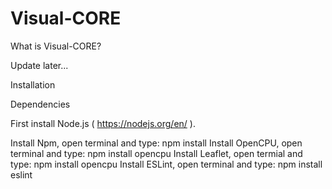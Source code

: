 # Visual-CORE

What is Visual-CORE?

Update later...



Installation

Dependencies

First install Node.js ( https://nodejs.org/en/ ).

Install Npm, open terminal and type: npm install
Install OpenCPU, open terminal and type: npm install opencpu
Install Leaflet, open termial and type: npm install opencpu
Install ESLint, open terminal and type: npm install eslint
